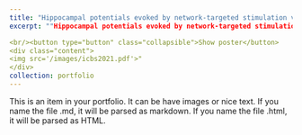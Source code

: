 ```yaml
---
title: "Hippocampal potentials evoked by network-targeted stimulation vary by theta phase (2021, International Brain Stimulation Conference)"
excerpt: ""Hippocampal potentials evoked by network-targeted stimulation vary by theta phase (2021, International Brain Stimulation Conference)"

<br/><button type="button" class="collapsible">Show poster</button>
<div class="content">
<img src='/images/icbs2021.pdf'>"
</div>
collection: portfolio
---
```


This is an item in your portfolio. It can be have images or nice text. If you name the file .md, it will be parsed as markdown. If you name the file .html, it will be parsed as HTML. 
